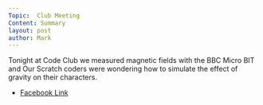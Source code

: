 ```yaml
---
Topic:  Club Meeting
Content: Summary
layout: post
author: Mark
---
```

Tonight at Code Club we measured magnetic fields with the BBC Micro BIT and Our Scratch coders were wondering how to simulate the effect of gravity on their characters.



* [Facebook Link](https://www.facebook.com/1481985248595237/posts/2113774852082937/)


